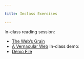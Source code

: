 ```yaml
---

title: Inclass Exercises

---
```


In-class reading session:
- [The Web&rsquo;s Grain](https://frankchimero.com/writing/the-webs-grain/)
- [A Vernacular Web](http://art.teleportacia.org/observation/vernacular/)
In-class demo:
- [Demo File](https://github.com/rahulshinde/type_interaction_demos_day4)
